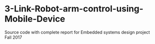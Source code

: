 # 3-Link-Robot-arm-control-using-Mobile-Device
Source code with complete report for Embedded systems design project Fall 2017
